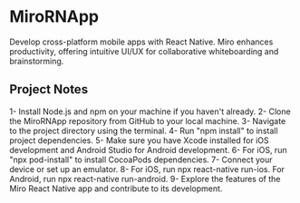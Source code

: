 # MiroRNApp
 Develop cross-platform mobile apps with React Native. Miro enhances productivity, offering intuitive UI/UX for collaborative whiteboarding and brainstorming.

## Project Notes

1- Install Node.js and npm on your machine if you haven't already.
2- Clone the MiroRNApp repository from GitHub to your local machine.
3- Navigate to the project directory using the terminal.
4- Run "npm install" to install project dependencies.
5- Make sure you have Xcode installed for iOS development and Android Studio for Android development.
6- For iOS, run "npx pod-install" to install CocoaPods dependencies.
7- Connect your device or set up an emulator.
8- For iOS, run npx react-native run-ios. For Android, run npx react-native run-android.
9- Explore the features of the Miro React Native app and contribute to its development.
